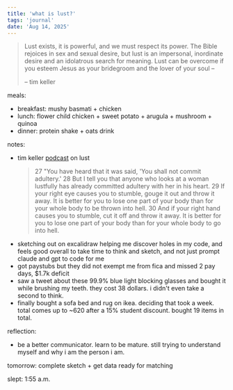 ```yaml
---
title: 'what is lust?'
tags: 'journal'
date: 'Aug 14, 2025'
---
```


> Lust exists, it is powerful, and we must respect its power. The Bible rejoices in sex and sexual desire, but lust is an impersonal, inordinate desire and an idolatrous search for meaning. Lust can be overcome if you esteem Jesus as your bridegroom and the lover of your soul –
>
> – tim keller

meals:

- breakfast: mushy basmati + chicken
- lunch: flower child chicken + sweet potato + arugula + mushroom + quinoa
- dinner: protein shake + oats drink

notes:

- tim keller [podcast](https://gospelinlife.com/sermon/love-lust-and-liberation/) on lust
  > 27 "You have heard that it was said, 'You shall not commit adultery.' 28 But I tell you that anyone who looks at a woman lustfully has already committed adultery with her in his heart. 29 If your right eye causes you to stumble, gouge it out and throw it away. It is better for you to lose one part of your body than for your whole body to be thrown into hell. 30 And if your right hand causes you to stumble, cut it off and throw it away. It is better for you to lose one part of your body than for your whole body to go into hell.
- sketching out on excalidraw helping me discover holes in my code, and feels good overall to take time to think and sketch, and not just prompt claude and gpt to code for me
- got paystubs but they did not exempt me from fica and missed 2 pay days, $1.7k deficit
- saw a tweet about these 99.9% blue light blocking glasses and bought it while brushing my teeth. they cost 38 dollars. i didn't even take a second to think.
- finally bought a sofa bed and rug on ikea. deciding that took a week. total comes up to ~620 after a 15% student discount. bought 19 items in total.

reflection:

- be a better communicator. learn to be mature. still trying to understand myself and why i am the person i am.

tomorrow: complete sketch + get data ready for matching

slept: 1:55 a.m.
